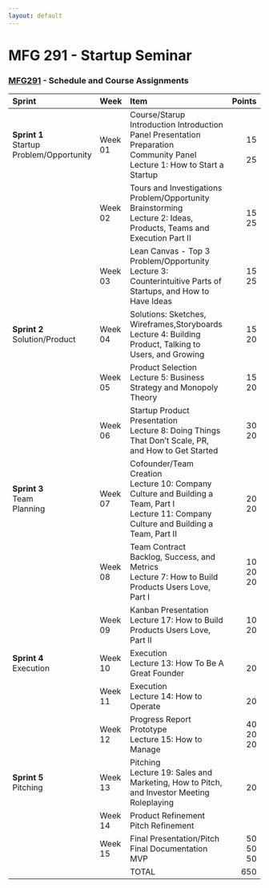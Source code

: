 ```yaml
---
layout: default
---
```


# MFG 291 - Startup Seminar

### [MFG291](../) - Schedule and Course Assignments

| Sprint      | Week | Item     | Points |
| :---        |    :---- |    :----   |          ---: |
| **Sprint 1**<br>Startup<br>Problem/Opportunity  | Week 01       |  Course/Starup Introduction Introduction<br>Panel Presentation Preparation<br>Community Panel<br>Lecture 1: How to Start a Startup | <br>15<br><br>25  |
|           | Week 02       | Tours and Investigations<br>Problem/Opportunity Brainstorming<br>Lecture 2: Ideas, Products, Teams and Execution Part II  |<br>15<br>25   |
|           | Week 03       |  Lean Canvas - Top 3 Problem/Opportunity<br>Lecture 3: Counterintuitive Parts of Startups, and How to Have Ideas | 15<br>25  |
| **Sprint 2**<br>Solution/Product  | Week 04       | Solutions: Sketches, Wireframes,Storyboards<br>Lecture 4: Building Product, Talking to Users, and Growing  | 15<br>20  |
|           | Week 05       |  Product Selection<br>Lecture 5: Business Strategy and Monopoly Theory | 15<br>20  |
|           | Week 06       |  Startup Product Presentation<br>Lecture 8: Doing Things That Don’t Scale, PR, and How to Get Started | 30<br>20   |
| **Sprint 3**<br>Team<br>Planning  | Week 07       |  Cofounder/Team Creation<br>Lecture 10: Company Culture and Building a Team, Part I<br>Lecture 11: Company Culture and Building a Team, Part II | <br>20<br>20  |
|           | Week 08       | Team Contract<br>Backlog, Success, and Metrics<br>Lecture 7: How to Build Products Users Love, Part I  | 10<br>20<br>20  |
|           | Week 09       | Kanban Presentation<br>Lecture 17: How to Build Products Users Love, Part II  | 10<br>20  |
| **Sprint 4**<br>Execution  | Week 10       | Execution<br>Lecture 13: How To Be A Great Founder  | <br>20  |
|           | Week 11       |Execution<br>Lecture 14: How to Operate   | <br>20  |
|           | Week 12       |Progress Report<br>Prototype<br>Lecture 15: How to Manage   | 40<br>20<br>20  |
| **Sprint 5**<br>Pitching  | Week 13       |Pitching<br>Lecture 19: Sales and Marketing, How to Pitch, and Investor Meeting Roleplaying   | <br>20  |
|           | Week 14       |Product Refinement<br>Pitch Refinement   |   |
|           | Week 15       |Final Presentation/Pitch<br>Final Documentation<br>MVP   | 50<br>50<br>50  |
|           |       |TOTAL  | 650  |
